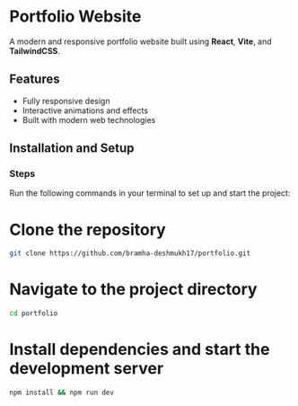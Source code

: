 # Portfolio Website

A modern and responsive portfolio website built using **React**, **Vite**, and **TailwindCSS**.

## Features

- Fully responsive design
- Interactive animations and effects
- Built with modern web technologies

## Installation and Setup

### Steps

Run the following commands in your terminal to set up and start the project:


# Clone the repository
```bash
git clone https://github.com/bramha-deshmukh17/portfolio.git
```

# Navigate to the project directory
```bash
cd portfolio
```

# Install dependencies and start the development server
```bash
npm install && npm run dev
```
